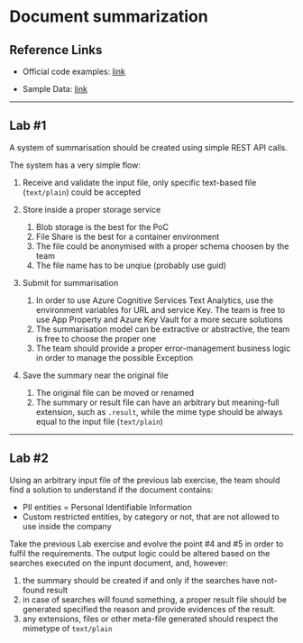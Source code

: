# Document summarization

## Reference Links

 * Official code examples: [link](https://github.com/Azure/azure-sdk-for-net/blob/Azure.AI.TextAnalytics_5.3.0/sdk/textanalytics/Azure.AI.TextAnalytics/samples/README.md)

 * Sample Data: [link](https://github.com/Azure-Samples/azure-search-sample-data)

----

## Lab #1

A system of summarisation should be created using simple REST API calls.

The system has a very simple flow:

 1. Receive and validate the input file, only specific text-based file (`text/plain`) could be accepted
 2. Store inside a proper storage service

    1. Blob storage is the best for the PoC
    2. File Share is the best for a container environment
    3. The file could be anonymised with a proper schema choosen by the team
    4. The file name has to be unqiue (probably use guid)

 3. Submit for summarisation

    1. In order to use Azure Cognitive Services Text Analytics, use the environment variables for URL and service Key. The team is free to use App Property and Azure Key Vault for a more secure solutions
    2. The summarisation model can be extractive or abstractive, the team is free to choose the proper one
    3. The team should provide a proper error-management business logic in order to manage the possible Exception

 4. Save the summary near the original file

    1. The original file can be moved or renamed
    2. The summary or result file can have an arbitrary but meaning-full extension, such as `.result`, while the mime type should be always equal to the input file (`text/plain`)

----

## Lab #2

Using an arbitrary input file of the previous lab exercise, the team should find a solution to understand if the document contains:

 * PII entities = Personal Identifiable Information
 * Custom restricted entities, by category or not, that are not allowed to use inside the company

Take the previous Lab exercise and evolve the point #4 and #5 in order to fulfil the requirements. The output logic could be altered based on the searches executed on the inpunt document, and, however:

 1. the summary should be created if and only if the searches have not-found result
 2. in case of searches will found something, a proper result file should be generated specified the reason and provide evidences of the result.
 3. any extensions, files or other meta-file generated should respect the mimetype of `text/plain`


